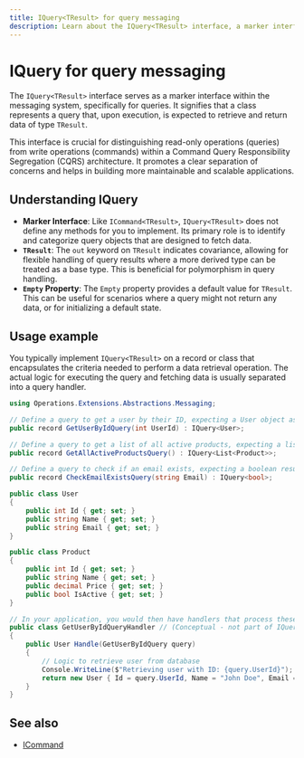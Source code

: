 ```yaml
---
title: IQuery<TResult> for query messaging
description: Learn about the IQuery<TResult> interface, a marker interface for defining queries that produce a result of a specific type.
---
```


# IQuery<TResult> for query messaging

The `IQuery<TResult>` interface serves as a marker interface within the messaging system, specifically for queries. It signifies that a class represents a query that, upon execution, is expected to retrieve and return data of type `TResult`.

This interface is crucial for distinguishing read-only operations (queries) from write operations (commands) within a Command Query Responsibility Segregation (CQRS) architecture. It promotes a clear separation of concerns and helps in building more maintainable and scalable applications.

## Understanding IQuery<TResult>

*   **Marker Interface**: Like `ICommand<TResult>`, `IQuery<TResult>` does not define any methods for you to implement. Its primary role is to identify and categorize query objects that are designed to fetch data.
*   **`TResult`**: The `out` keyword on `TResult` indicates covariance, allowing for flexible handling of query results where a more derived type can be treated as a base type. This is beneficial for polymorphism in query handling.
*   **`Empty` Property**: The `Empty` property provides a default value for `TResult`. This can be useful for scenarios where a query might not return any data, or for initializing a default state.

## Usage example

You typically implement `IQuery<TResult>` on a record or class that encapsulates the criteria needed to perform a data retrieval operation. The actual logic for executing the query and fetching data is usually separated into a query handler.

```csharp
using Operations.Extensions.Abstractions.Messaging;

// Define a query to get a user by their ID, expecting a User object as a result
public record GetUserByIdQuery(int UserId) : IQuery<User>;

// Define a query to get a list of all active products, expecting a list of Product objects
public record GetAllActiveProductsQuery() : IQuery<List<Product>>;

// Define a query to check if an email exists, expecting a boolean result
public record CheckEmailExistsQuery(string Email) : IQuery<bool>;

public class User
{
    public int Id { get; set; }
    public string Name { get; set; }
    public string Email { get; set; }
}

public class Product
{
    public int Id { get; set; }
    public string Name { get; set; }
    public decimal Price { get; set; }
    public bool IsActive { get; set; }
}

// In your application, you would then have handlers that process these queries:
public class GetUserByIdQueryHandler // (Conceptual - not part of IQuery itself)
{
    public User Handle(GetUserByIdQuery query)
    {
        // Logic to retrieve user from database
        Console.WriteLine($"Retrieving user with ID: {query.UserId}");
        return new User { Id = query.UserId, Name = "John Doe", Email = "john.doe@example.com" };
    }
}
```

## See also

*   [ICommand<TResult>](icommand.md)
